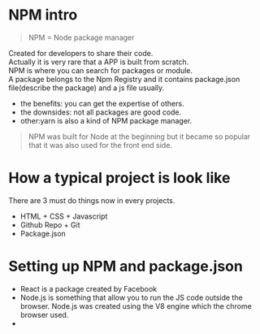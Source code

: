 # NPM intro
> NPM = Node package manager  
 
Created for developers to share their code.   
Actually it is very rare that a APP is built from scratch.  
NPM is where you can search for packages or module.  
A package belongs to the Npm Registry and it contains package.json file(describe the package) and a js file usually.  
- the benefits: you can get the expertise of others.  
- the downsides: not all packages are good code.
- other:yarn is also a kind of NPM package manager.
> NPM was built for Node at the beginning but it became so popular that it was also used for the front end side. 

# How a typical project is look like
There are 3 must do things now in every projects.  
- HTML + CSS + Javascript
- Github Repo + Git
- Package.json

# Setting up NPM and package.json
- React is a package created by Facebook
- Node.js is something that allow you to run the JS code outside the browser. Node.js was created using the V8 engine which the chrome browser used. 
- 


